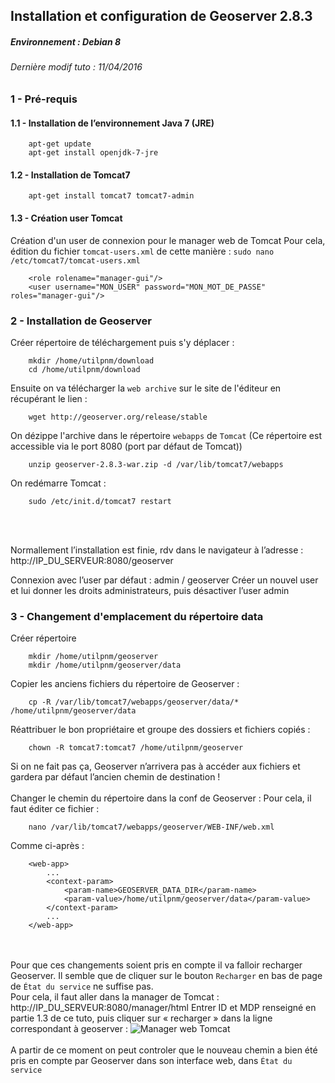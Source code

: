 ## Installation et configuration de Geoserver 2.8.3
##### Environnement : Debian 8
###### Dernière modif tuto : 11/04/2016


### 1 - Pré-requis
#### 1.1 - Installation de l’environnement Java 7 (JRE)
```
	apt-get update
	apt-get install openjdk-7-jre
```

#### 1.2 - Installation de Tomcat7
```
	apt-get install tomcat7 tomcat7-admin
```

#### 1.3 - Création user Tomcat
Création d'un user de connexion pour le manager web de Tomcat
Pour cela, édition du fichier ``tomcat-users.xml`` de cette manière : ``sudo nano /etc/tomcat7/tomcat-users.xml``
```
	<role rolename="manager-gui"/>
	<user username="MON_USER" password="MON_MOT_DE_PASSE" roles="manager-gui"/>
```

### 2 - Installation de Geoserver
Créer répertoire de téléchargement puis s'y déplacer :
```
	mkdir /home/utilpnm/download
	cd /home/utilpnm/download
```
Ensuite on va télécharger la ``web archive`` sur le site de l'éditeur en récupérant le lien :
```
	wget http://geoserver.org/release/stable
```
On dézippe l'archive dans le répertoire ``webapps`` de ``Tomcat`` (Ce répertoire est accessible via le port 8080 (port par défaut de Tomcat))
```
	unzip geoserver-2.8.3-war.zip -d /var/lib/tomcat7/webapps
```
On redémarre Tomcat :
```
	sudo /etc/init.d/tomcat7 restart
```
<br><br>

Normallement l’installation est finie, rdv dans le navigateur à l’adresse : http://IP_DU_SERVEUR:8080/geoserver

Connexion avec l’user par défaut : admin / geoserver
Créer un nouvel user et lui donner les droits administrateurs, puis désactiver l’user admin

### 3 - Changement d'emplacement du répertoire data

Créer répertoire
```
	mkdir /home/utilpnm/geoserver
	mkdir /home/utilpnm/geoserver/data
```
Copier les anciens fichiers du répertoire de Geoserver :
```
	cp -R /var/lib/tomcat7/webapps/geoserver/data/* /home/utilpnm/geoserver/data
```
Réattribuer le bon propriétaire et groupe des dossiers et fichiers copiés :
```
	chown -R tomcat7:tomcat7 /home/utilpnm/geoserver
```
Si on ne fait pas ça, Geoserver n’arrivera pas à accéder aux fichiers et gardera par défaut l’ancien chemin de destination !
<br><br>
Changer le chemin du répertoire dans la conf de Geoserver :
Pour cela, il faut éditer ce fichier :
```
	nano /var/lib/tomcat7/webapps/geoserver/WEB-INF/web.xml
```
Comme ci-après :
```
	<web-app>
		...
		<context-param>
			<param-name>GEOSERVER_DATA_DIR</param-name>
			<param-value>/home/utilpnm/geoserver/data</param-value>
		</context-param>
		...
	</web-app>
```
<br><br>
Pour que ces changements soient pris en compte il va falloir recharger Geoserver.
Il semble que de cliquer sur le bouton ``Recharger`` en bas de page de ``État du service`` ne suffise pas.
<br>
Pour cela, il faut aller dans la manager de Tomcat : http://IP_DU_SERVEUR:8080/manager/html
Entrer ID et MDP renseigné en partie 1.3 de ce tuto, puis cliquer sur « recharger » dans la ligne correspondant à geoserver :
![Manager web Tomcat](https://github.com/RaphaelChochon/documentations/tree/master/geoserver/img/manager_tomcat.jpg)
<br><br>
A partir de ce moment on peut controler que le nouveau chemin a bien été pris en compte par Geoserver dans son interface web, dans ``État du service``
